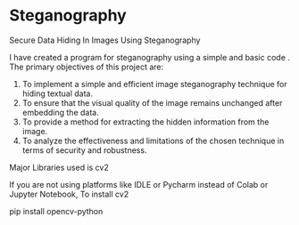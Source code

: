 # Steganography
Secure Data Hiding In Images Using Steganography

I have created a program for steganography using a simple and basic code .
The primary objectives of this project are:
1) To implement a simple and efficient image steganography technique for hiding textual data.
2) To ensure that the visual quality of the image remains unchanged after embedding the data.
3) To provide a method for extracting the hidden information from the image.
4) To analyze the effectiveness and limitations of the chosen technique in terms of security and robustness.

Major Libraries used is
cv2

If you are not using platforms like IDLE or Pycharm instead of Colab or Jupyter Notebook,
To install cv2 

pip install opencv-python


